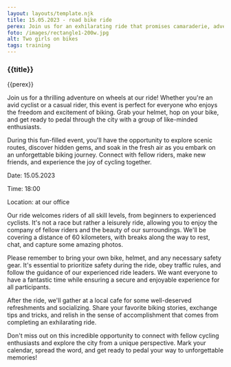 ```yaml
---
layout: layouts/template.njk
title: 15.05.2023 - road bike ride
perex: Join us for an exhilarating ride that promises camaraderie, adventure, and a passion for cycling!
foto: /images/rectangle1-200w.jpg
alt: Two girls on bikes
tags: training
---
```


<h3 class="section-headline">{{title}}</h3>

<p class="paragraph paragraph--bold">{{perex}}</p>

Join us for a thrilling adventure on wheels at our ride! Whether you're an avid cyclist or a casual rider, this event is perfect for everyone who enjoys the freedom and excitement of biking. Grab your helmet, hop on your bike, and get ready to pedal through the city with a group of like-minded enthusiasts.

During this fun-filled event, you'll have the opportunity to explore scenic routes, discover hidden gems, and soak in the fresh air as you embark on an unforgettable biking journey. Connect with fellow riders, make new friends, and experience the joy of cycling together.

<p class="paragraph paragraph--bold">Date: 15.05.2023</p>

<p class="paragraph paragraph--bold">Time: 18:00</p>

<p class="paragraph paragraph--bold">Location: at our office</p>

Our ride welcomes riders of all skill levels, from beginners to experienced cyclists. It's not a race but rather a leisurely ride, allowing you to enjoy the company of fellow riders and the beauty of our surroundings. We'll be covering a distance of 60 kilometers, with breaks along the way to rest, chat, and capture some amazing photos.

Please remember to bring your own bike, helmet, and any necessary safety gear. It's essential to prioritize safety during the ride, obey traffic rules, and follow the guidance of our experienced ride leaders. We want everyone to have a fantastic time while ensuring a secure and enjoyable experience for all participants.

After the ride, we'll gather at a local cafe for some well-deserved refreshments and socializing. Share your favorite biking stories, exchange tips and tricks, and relish in the sense of accomplishment that comes from completing an exhilarating ride.

Don't miss out on this incredible opportunity to connect with fellow cycling enthusiasts and explore the city from a unique perspective. Mark your calendar, spread the word, and get ready to pedal your way to unforgettable memories!


